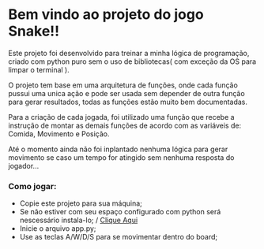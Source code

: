 # Bem vindo ao projeto do jogo Snake!!

Este projeto foi desenvolvido para treinar a minha lógica de programação, criado com python puro sem o uso de bibliotecas( com exceção da OS para limpar o terminal ).

O projeto tem base em uma arquitetura de funções, onde cada função pussui uma unica ação e pode ser usada sem depender de outra função para gerar resultados, todas as funções estão muito bem documentadas.

Para a criação de cada jogada, foi utilizado uma função que recebe a instrução de montar as demais funções de acordo com as variáveis de: Comida, Movimento e Posição.

Até o momento ainda não foi inplantado nenhuma lógica para gerar movimento se caso um tempo for atingido sem nenhuma resposta do jogador...

### Como jogar:

- Copie este projeto para sua máquina;
- Se não estiver com seu espaço configurado com python será nescessário instala-lo; / [Clique Aqui](https://www.python.org/downloads/release/python-3113/)
- Inicie o arquivo app.py;
- Use as teclas A/W/D/S para se movimentar dentro do board;
